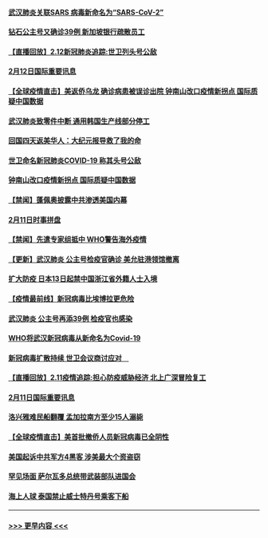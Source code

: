 #### [武汉肺炎关联SARS 病毒新命名为“SARS-CoV-2”](../pages/prog202/a102775719.md?t=02130355) 
#### [钻石公主号又确诊39例 新加坡银行疏散员工](../pages/prog202/a102775691.md?t=02130355) 
#### [【直播回放】2.12新冠肺炎追踪:世卫列头号公敌](../pages/prog202/a102775541.md?t=02130355) 
#### [2月12日国际重要讯息](../pages/prog202/a102775437.md?t=02130355) 
#### [【全球疫情直击】美返侨乌龙 确诊病患被误诊出院 钟南山改口疫情新拐点 国际质疑中国数据](../pages/prog202/a102775378.md?t=02130355) 
#### [武汉肺炎致零件中断 通用韩国生产线部分停工](../pages/prog202/a102775365.md?t=02130355) 
#### [回国四天返美华人：大纪元报导救了我的命](../pages/prog202/a102775342.md?t=02130355) 
#### [世卫命名新冠肺炎COVID-19 称其头号公敌](../pages/prog202/a102775196.md?t=02130355) 
#### [钟南山改口疫情新拐点 国际质疑中国数据](../pages/prog202/a102775178.md?t=02130355) 
#### [【禁闻】蓬佩奥披露中共渗透美国内幕](../pages/prog202/a102775129.md?t=02130355) 
#### [2月11日时事拼盘](../pages/prog202/a102775140.md?t=02130355) 
#### [【禁闻】先遣专家组抵中 WHO警告海外疫情](../pages/prog202/a102775112.md?t=02130355) 
#### [【更新】武汉肺炎 公主号检疫官确诊 美允驻港领馆撤离](../pages/prog202/a102770740.md?t=02130355) 
#### [扩大防疫 日本13日起禁中国浙江省外籍人士入境](../pages/prog202/a102775051.md?t=02130355) 
#### [【疫情最前线】新冠病毒比埃博拉更危险](../pages/prog202/a102775043.md?t=02130355) 
#### [武汉肺炎 公主号再添39例 检疫官也感染](../pages/prog202/a102775031.md?t=02130355) 
#### [WHO将武汉新冠病毒从新命名为Covid-19](../pages/prog202/a102774891.md?t=02130355) 
#### [新冠病毒扩散持续 世卫会议商讨应对　](../pages/prog202/a102774850.md?t=02130355) 
#### [【直播回放】2.11疫情追踪:担心防疫威胁经济 北上广深冒险复工](../pages/prog202/a102774741.md?t=02130355) 
#### [2月11日国际重要讯息](../pages/prog202/a102774621.md?t=02130355) 
#### [洛兴雅难民船翻覆 孟加拉南方至少15人溺毙](../pages/prog202/a102774586.md?t=02130355) 
#### [【全球疫情直击】美首批撤侨人员新冠病毒已全阴性](../pages/prog202/a102774523.md?t=02130355) 
#### [美国起诉中共军方4黑客 涉美最大个资盗窃](../pages/prog202/a102774508.md?t=02130355) 
#### [罕见场面  萨尔瓦多总统带武装部队进国会](../pages/prog202/a102774494.md?t=02130355) 
#### [海上人球 泰国禁止威士特丹号乘客下船](../pages/prog202/a102774384.md?t=02130355) 

----
#### [ >>> 更早内容 <<< ](../indexes/prog202-earlier.md)
